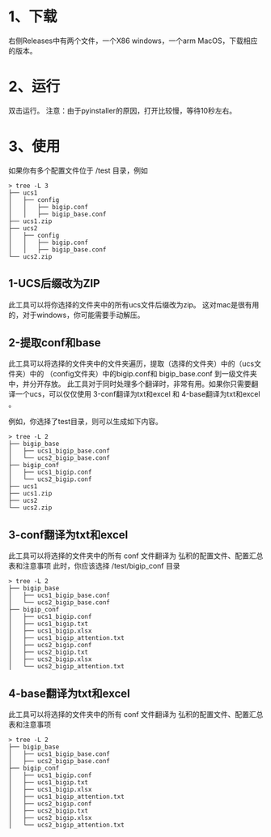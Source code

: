 # 1、下载
右侧Releases中有两个文件，一个X86 windows，一个arm MacOS，下载相应的版本。

# 2、运行
双击运行。
注意：由于pyinstaller的原因，打开比较慢，等待10秒左右。

# 3、使用
如果你有多个配置文件位于 /test 目录，例如
```
> tree -L 3
├── ucs1
│   ├── config
│   │   ├── bigip.conf
│   │   ├── bigip_base.conf
├── ucs1.zip
├── ucs2
│   ├── config
│   │   ├── bigip.conf
│   │   ├── bigip_base.conf
└── ucs2.zip
```

## 1-UCS后缀改为ZIP
此工具可以将你选择的文件夹中的所有ucs文件后缀改为zip。
这对mac是很有用的，对于windows，你可能需要手动解压。

## 2-提取conf和base
此工具可以将选择的文件夹中的文件夹遍历，提取（选择的文件夹）中的（ucs文件夹）中的 （config文件夹）中的bigip.conf和 bigip_base.conf 到一级文件夹中，并分开存放。
此工具对于同时处理多个翻译时，非常有用。如果你只需要翻译一个ucs，可以仅仅使用 3-conf翻译为txt和excel 和 4-base翻译为txt和excel 。

例如，你选择了test目录，则可以生成如下内容。
```
> tree -L 2
├── bigip_base
│   ├── ucs1_bigip_base.conf
│   └── ucs2_bigip_base.conf
├── bigip_conf
│   ├── ucs1_bigip.conf
│   └── ucs2_bigip.conf
├── ucs1
├── ucs1.zip
├── ucs2
└── ucs2.zip
```

## 3-conf翻译为txt和excel
此工具可以将选择的文件夹中的所有 conf 文件翻译为 弘积的配置文件、配置汇总表和注意事项
此时，你应该选择 /test/bigip_conf 目录
```
> tree -L 2
├── bigip_base
│   ├── ucs1_bigip_base.conf
│   └── ucs2_bigip_base.conf
├── bigip_conf
│   ├── ucs1_bigip.conf
│   ├── ucs1_bigip.txt
│   ├── ucs1_bigip.xlsx
│   ├── ucs1_bigip_attention.txt
│   ├── ucs2_bigip.conf
│   ├── ucs2_bigip.txt
│   ├── ucs2_bigip.xlsx
│   └── ucs2_bigip_attention.txt
```

## 4-base翻译为txt和excel
此工具可以将选择的文件夹中的所有 conf 文件翻译为 弘积的配置文件、配置汇总表和注意事项
```
> tree -L 2
├── bigip_base
│   ├── ucs1_bigip_base.conf
│   ├── ucs2_bigip_base.conf
├── bigip_conf
│   ├── ucs1_bigip.conf
│   ├── ucs1_bigip.txt
│   ├── ucs1_bigip.xlsx
│   ├── ucs1_bigip_attention.txt
│   ├── ucs2_bigip.conf
│   ├── ucs2_bigip.txt
│   ├── ucs2_bigip.xlsx
│   └── ucs2_bigip_attention.txt
```


